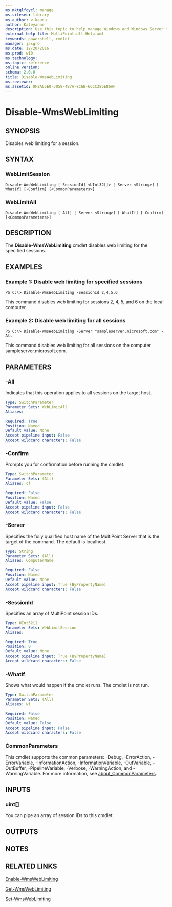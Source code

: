 ```yaml
---
ms.mktglfcycl: manage
ms.sitesec: library
ms.author: v-kaunu
author: Kateyanne
description: Use this topic to help manage Windows and Windows Server technologies with Windows PowerShell.
external help file: MultiPoint.dll-Help.xml
keywords: powershell, cmdlet
manager: jasgro
ms.date: 12/20/2016
ms.prod: w10
ms.technology: 
ms.topic: reference
online version: 
schema: 2.0.0
title: Disable-WmsWebLimiting
ms.reviewer:
ms.assetid: 0F2A65E0-3059-4B7A-8C6B-66CC386E86AF
---
```


# Disable-WmsWebLimiting

## SYNOPSIS
Disables web limiting for a session.

## SYNTAX

### WebLimitSession
```
Disable-WmsWebLimiting [-SessionId] <UInt32[]> [-Server <String>] [-WhatIf] [-Confirm] [<CommonParameters>]
```

### WebLimitAll
```
Disable-WmsWebLimiting [-All] [-Server <String>] [-WhatIf] [-Confirm] [<CommonParameters>]
```

## DESCRIPTION
The **Disable-WmsWebLimiting** cmdlet disables web limiting for the specified sessions.

## EXAMPLES

### Example 1: Disable web limiting for specified sessions
```
PS C:\> Disable-WmsWebLimiting -SessionId 2,4,5,6
```

This command disables web limiting for sessions 2, 4, 5, and 6 on the local computer.

### Example 2: Disable web limiting for all sessions
```
PS C:\> Disable-WmsWebLimiting -Server "sampleserver.microsoft.com" -All
```

This command disables web limiting for all sessions on the computer sampleserver.microsoft.com.

## PARAMETERS

### -All
Indicates that this operation applies to all sessions on the target host.

```yaml
Type: SwitchParameter
Parameter Sets: WebLimitAll
Aliases: 

Required: True
Position: Named
Default value: None
Accept pipeline input: False
Accept wildcard characters: False
```

### -Confirm
Prompts you for confirmation before running the cmdlet.

```yaml
Type: SwitchParameter
Parameter Sets: (All)
Aliases: cf

Required: False
Position: Named
Default value: False
Accept pipeline input: False
Accept wildcard characters: False
```

### -Server
Specifies the fully qualified host name of the MultiPoint Server that is the target of the command.
The default is localhost.

```yaml
Type: String
Parameter Sets: (All)
Aliases: ComputerName

Required: False
Position: Named
Default value: None
Accept pipeline input: True (ByPropertyName)
Accept wildcard characters: False
```

### -SessionId
Specifies an array of MultiPoint session IDs.

```yaml
Type: UInt32[]
Parameter Sets: WebLimitSession
Aliases: 

Required: True
Position: 0
Default value: None
Accept pipeline input: True (ByPropertyName)
Accept wildcard characters: False
```

### -WhatIf
Shows what would happen if the cmdlet runs.
The cmdlet is not run.

```yaml
Type: SwitchParameter
Parameter Sets: (All)
Aliases: wi

Required: False
Position: Named
Default value: False
Accept pipeline input: False
Accept wildcard characters: False
```

### CommonParameters
This cmdlet supports the common parameters: -Debug, -ErrorAction, -ErrorVariable, -InformationAction, -InformationVariable, -OutVariable, -OutBuffer, -PipelineVariable, -Verbose, -WarningAction, and -WarningVariable. For more information, see [about_CommonParameters](https://go.microsoft.com/fwlink/?LinkID=113216).

## INPUTS

### uint[]
You can pipe an array of session IDs to this cmdlet.

## OUTPUTS

## NOTES

## RELATED LINKS

[Enable-WmsWebLimiting](./Enable-WmsWebLimiting.md)

[Get-WmsWebLimiting](./Get-WmsWebLimiting.md)

[Set-WmsWebLimiting](./Set-WmsWebLimiting.md)

